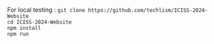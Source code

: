 For local testing : `git clone https://github.com/techlism/ICISS-2024-Website` <br/>
`cd ICISS-2024-Website` <br/>
`npm install` <br/>
`npm run`
